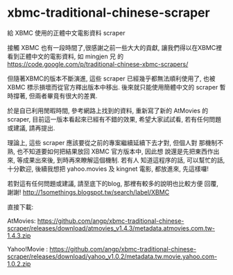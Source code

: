 xbmc-traditional-chinese-scraper
================================

給 XBMC 使用的正體中文電影資料 scraper

接觸 XBMC 也有一段時間了,很感謝之前一些大大的貢獻, 讓我們得以在XBMC裡
看到正體中文的電影資料, 如 mingjen 兄 的
https://code.google.com/p/traditional-chinese-xbmc-scrapers/

但隨著XBMC的版本不斷演進, 這些 scraper 已經幾乎都無法順利使用了,
也被 XBMC 標示損壞而從官方釋出版本中移出.
後來就只能使用簡體中文的 scraper 暫時撐著, 但兩者畢竟有很大的差異.

於是自已利用閒暇時間, 參考網路上找到的資料, 重新寫了新的 AtMovies 
的 scraper, 目前這一版本看起來已經有不錯的效果, 希望大家試試看, 
若有任何問題或建議, 請再提出.

理論上, 這些 scraper 應該要從之前的專案繼續延續下去才對, 但個人對
那機制不熟, 也不知道要如何把結果放回 XBMC 官方版本中, 因此想
說還是先把東西作出來, 等成果出來後, 到時再來瞭解這個機制. 若有人
知道這程序的話, 可以幫忙的話, 十分歡迎, 後續我想把 yahoo.movies 
及 kingnet 電影, 都放進來, 先這樣囉!

若對這有任何問題或建議, 請至底下的blog, 那裡有較多的說明也比較方便
回覆, 謝謝!
http://1somethings.blogspot.tw/search/label/XBMC

直接下載:

AtMovies: https://github.com/angp/xbmc-traditional-chinese-scraper/releases/download/atmovies_v1.4.3/metadata.atmovies.com.tw-1.4.3.zip

Yahoo!Movie : https://github.com/angp/xbmc-traditional-chinese-scraper/releases/download/yahoo_v1.0.2/metadata.tw.movie.yahoo.com-1.0.2.zip

